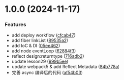 # 1.0.0 (2024-11-17)

### Features

- add deploy workflow ([cfcab47](https://github.com/yanyunchangfeng/learn-esnext/commit/cfcab47c90b137edfcc10a4ddadd9a99fcee2727))
- add fiber linkList ([89535a2](https://github.com/yanyunchangfeng/learn-esnext/commit/89535a2cdf30b9ef3de6daf3869e428ed0caddf8))
- add IoC & DI ([05ee462](https://github.com/yanyunchangfeng/learn-esnext/commit/05ee4620e93654d0795217636e6da36b613436c6))
- add node eventLoop ([62884f3](https://github.com/yanyunchangfeng/learn-esnext/commit/62884f3e5b01430dbf5d131a1c12cc95e716a2fe))
- reflect design:returntype ([716adb2](https://github.com/yanyunchangfeng/learn-esnext/commit/716adb2808b7d6c9a301759550f1faf64aea453a))
- update lesson29 ([999b5ee](https://github.com/yanyunchangfeng/learn-esnext/commit/999b5ee92145d69326d393ba2a4bc224dab99771))
- update webpack5 & add Reflect Metadata ([84b778a](https://github.com/yanyunchangfeng/learn-esnext/commit/84b778ac7c74c770ea7267905ed240ebf2b67c6a))
- 完善 async 编译后的代码 ([af54b03](https://github.com/yanyunchangfeng/learn-esnext/commit/af54b039e031bd4e74ac663954a534ded58bbbef))
